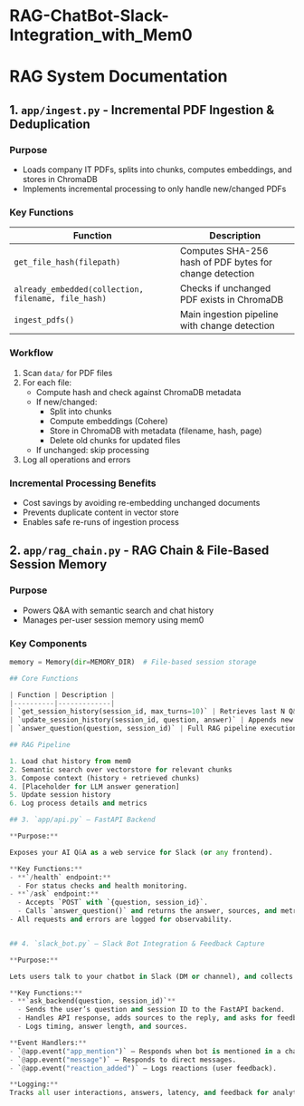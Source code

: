 # RAG-ChatBot-Slack-Integration_with_Mem0

# RAG System Documentation

## 1. `app/ingest.py` - Incremental PDF Ingestion & Deduplication

### Purpose
- Loads company IT PDFs, splits into chunks, computes embeddings, and stores in ChromaDB
- Implements incremental processing to only handle new/changed PDFs

### Key Functions
| Function | Description |
|----------|-------------|
| `get_file_hash(filepath)` | Computes SHA-256 hash of PDF bytes for change detection |
| `already_embedded(collection, filename, file_hash)` | Checks if unchanged PDF exists in ChromaDB |
| `ingest_pdfs()` | Main ingestion pipeline with change detection |

### Workflow
1. Scan `data/` for PDF files
2. For each file:
   - Compute hash and check against ChromaDB metadata
   - If new/changed:
     - Split into chunks
     - Compute embeddings (Cohere)
     - Store in ChromaDB with metadata (filename, hash, page)
     - Delete old chunks for updated files
   - If unchanged: skip processing
3. Log all operations and errors

### Incremental Processing Benefits
- Cost savings by avoiding re-embedding unchanged documents
- Prevents duplicate content in vector store
- Enables safe re-runs of ingestion process

## 2. `app/rag_chain.py` - RAG Chain & File-Based Session Memory

### Purpose
- Powers Q&A with semantic search and chat history
- Manages per-user session memory using mem0

### Key Components
```python
memory = Memory(dir=MEMORY_DIR)  # File-based session storage

## Core Functions

| Function | Description |
|----------|-------------|
| `get_session_history(session_id, max_turns=10)` | Retrieves last N Q&A pairs for context |
| `update_session_history(session_id, question, answer)` | Appends new interaction to history |
| `answer_question(question, session_id)` | Full RAG pipeline execution |

## RAG Pipeline

1. Load chat history from mem0
2. Semantic search over vectorstore for relevant chunks
3. Compose context (history + retrieved chunks)
4. [Placeholder for LLM answer generation]
5. Update session history
6. Log process details and metrics

## 3. `app/api.py` — FastAPI Backend

**Purpose:**

Exposes your AI Q&A as a web service for Slack (or any frontend).  

**Key Functions:**  
- **`/health` endpoint:**  
  - For status checks and health monitoring.  
- **`/ask` endpoint:**  
  - Accepts `POST` with `{question, session_id}`.  
  - Calls `answer_question()` and returns the answer, sources, and metrics.  
- All requests and errors are logged for observability.  


## 4. `slack_bot.py` — Slack Bot Integration & Feedback Capture

**Purpose:**

Lets users talk to your chatbot in Slack (DM or channel), and collects user feedback via emoji reactions.  

**Key Functions:**  
- **`ask_backend(question, session_id)`**  
  - Sends the user’s question and session ID to the FastAPI backend.  
  - Handles API response, adds sources to the reply, and asks for feedback (`👍`/`👎`).  
  - Logs timing, answer length, and sources.  

**Event Handlers:**  
- `@app.event("app_mention")` — Responds when bot is mentioned in a channel.  
- `@app.event("message")` — Responds to direct messages.  
- `@app.event("reaction_added")` — Logs reactions (user feedback).  

**Logging:**  
Tracks all user interactions, answers, latency, and feedback for analytics.  
